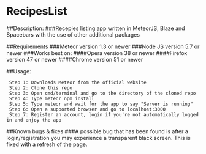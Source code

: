 # RecipesList
##Description:
###Recepies listing app written in MeteorJS, Blaze and Spacebars with the use of other additional packages

##Requirements
  ###Meteor version 1.3 or newer
  ###Node JS version 5.7 or newer
  ###Works best on:
  ####Opera version 38 or newer
  ####Firefox version 47 or newer
  ####Chrome version 51 or newer
  
##Usage: 

```
 Step 1: Downloads Meteor from the official website
 Step 2: Clone this repo
 Step 3: Open cmd/terminal and go to the directory of the cloned repo
 Step 4: Type meteor npm install
 Step 5: Type meteor and wait for the app to say "Server is running"
 Step 6: Open a supported browser and go to localhost:3000
 Step 7: Register an account, login if you're not automatically logged in and enjoy the app
```

##Known bugs & fixes
###A possible bug that has been found is after a login/registration you may experience a transparent black screen. This is fixed with a refresh of the page.
